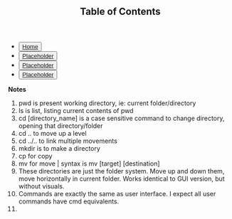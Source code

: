 <!--
# reading-notes
102 notes | Code Fellows
Hello, World!

Welcome, me, to my *notes, but italics sometimes.*

01b - Learning Markdown

**Growth Mindset:** 
A growth mindset is being prepared to adapt, learn, and take in others' experiences to improve your own. Part of the human experience. Ideally.
1. Listen to critique from others, even if it's frustrating.
2. Realize that others succeeding means wisdom to be learned from.
3. Something exploding happens. Looking into how, and why, is where you grow.
  
[WIP bio](https://youtu.be/dQw4w9WgXcQ)
>"Hello, World." -Amanda Iverson

![intro](https://user-images.githubusercontent.com/98374255/150915183-0e618610-1e69-468d-9909-ccbca3fb8049.png)

**Stretch Goals
Beef up your profile page! Add an image, a bio, contact info… as much as you feel comfortable including. Remember, this page will act as a showcase of your developer skills, so make it look great!**-->

<!--Beginning of Navbar-->
<nav>
      <header>
      <p>
        <h1>
          Table of Contents
        </h1>
      </p>
    </header>
      <ul>
        <li>
          <button>
            <a href="https://zayahpapaya.github.io/reading-notes/">
            Home
            </a>
          </button>
        </li>
        <li>
          <button>
            <a href="https://www.youtube.com/">
            Placeholder
            </a>
          </button>
        </li>
        <li>
          <button>
            <a href="https://www.youtube.com/">
            Placeholder
            </a>
          </button>
        </li>
        <li>
          <button>
            <a href="https://www.youtube.com/">
            Placeholder
          </button>
          </a>
        </li>
      </ul>
    </nav>
<!--End of Navbar-->

**Notes**
1. pwd is present working directory, ie: current folder/directory
2. ls is list, listing current contents of pwd
3. cd [directory_name] is a case sensitive command to change directory, opening that directory/folder
4. cd .. to move up a level
5. cd ../.. to link multiple movements
6. mkdir is to make a directory
7. cp for copy
8. mv for move | syntax is mv [target] [destination]
9. These directories are just the folder system. Move up and down them, move horizontally in current folder. Works identical to GUI version, but without visuals. 
10. Commands are exactly the same as user interface. I expect all user commands have cmd equivalents.
11. 
